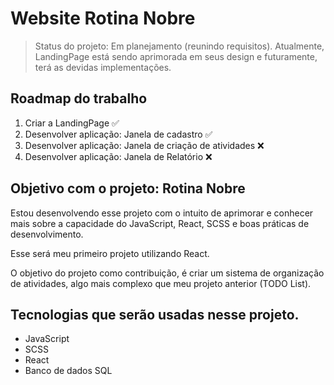 <h1> Website Rotina Nobre </h1>

> Status do projeto:
Em planejamento (reunindo requisitos).
Atualmente, LandingPage está sendo aprimorada em seus design e futuramente, terá as devidas implementações.

<h2> Roadmap do trabalho </h2>

<ol>
<li> Criar a LandingPage ✅ </li>
<li> Desenvolver aplicação: Janela de cadastro ✅ </li>
<li> Desenvolver aplicação: Janela de criação de atividades ❌ </li>
<li> Desenvolver aplicação: Janela de Relatório ❌ </li>
</ol>


<h2> Objetivo com o projeto: Rotina Nobre </h2>

<p> Estou desenvolvendo esse projeto com o intuito de aprimorar e conhecer mais sobre a capacidade do JavaScript, React, SCSS e boas práticas de desenvolvimento. </p>
<p> Esse será meu primeiro projeto utilizando React.
<p> O objetivo do projeto como contribuição, é criar um sistema de organização de atividades, algo mais complexo que meu projeto anterior (TODO List). </p>

<h2> Tecnologias que serão usadas nesse projeto. </h2>

<ul>
<li>JavaScript</li>
<li>SCSS</li>
<li>React</li>
<li>Banco de dados SQL</li>
</ul>

